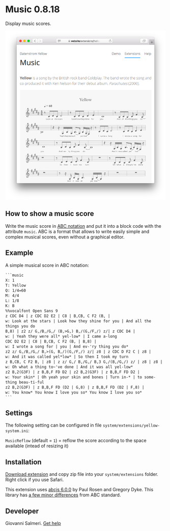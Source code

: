 Music 0.8.18
============
Display music scores.

<p align="center"><img src="music-screenshot.png?raw=true" alt="Screenshot"></p>

## How to show a music score

Write the music score in [ABC notation](https://abcnotation.com/) and put it into a block code with the attribute `music`. ABC is a format that allows to write easily simple and complex musical scores, even without a graphical editor.

## Example

A simple musical score in ABC notation:

    ```music
    X: 1
    T: Yellow
    Q: 1/4=60
    M: 4/4
    L: 1/8
    K: B
    %%vocalfont Open Sans 9
    z CDC D4 | z CDC D2 E2 | C8 | B,CB, C F2 (B, | 
    w: Look at the stars | Look how they shine for you | And all the things you do
    B,8) | z2 z/ G,/B,/G,/ (B,>G,) B,/(G,/F,/) z/| z CDC D4 | 
    w: | Yeah they were all* yel-low* | I came a-long
    CDC D2 E2 | C8 | B,CB, C F2 (B, | B,8) | 
    w: I wrote a song for | you | And ev-'ry thing you do*
    z2 z/ G,/B,/G,/ B,>(G, B,/)(G,/F,/) z/| z8 | z CDC D F2 C | z8 | 
    w: And it was called yel*low* | So then I took my turn
    z B,CB, C F2 B, | z8 | z z/ G,/ B,/G,/ B,3 G,/(B,/G,/) z/ | z8 | z8 | 
    w: Oh what a thing to~'ve done | And it was all yel-low*
    z2 B,2(G3F) | z B,B,F FD D2 | z2 B,2(G3F) | z B,B,F FD D2 | 
    w: Your skin* | Oh yeah your skin and bones | Turn in-* | to some-thing beau-ti-ful
    z2 B,2(G3F) | z B,B,F FD (D2 | G,8) | z B,B,F FD (D2 | F,8) |
    w: You know* You know I love you so* You know I love you so*
    ```

## Settings

The following setting can be configured in file `system/extensions/yellow-system.ini`:

`MusicReflow` (default = `1`) = reflow the score according to the space available (intead of resizing it)  

## Installation

[Download extension](https://github.com/GiovanniSalmeri/yellow-music/archive/master.zip) and copy zip file into your `system/extensions` folder. Right click if you use Safari.

This extension uses [abcjs 6.0.0](https://paulrosen.github.io/abcjs/) by Paul Rosen and Gregory Dyke. This library has [a few minor differences](https://paulrosen.github.io/abcjs/overview/abc-notation.html) from ABC standard.

## Developer

Giovanni Salmeri. [Get help](https://datenstrom.se/yellow/help/)
